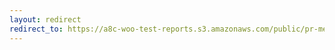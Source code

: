 ```yaml
---
layout: redirect
redirect_to: https://a8c-woo-test-reports.s3.amazonaws.com/public/pr-merge/43218/e2e/index.html
---
```

